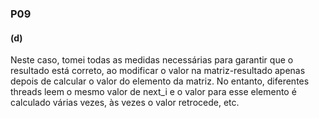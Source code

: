 ### P09

#### (d)

Neste caso, tomei todas as medidas necessárias para garantir que o resultado está correto, ao modificar o valor na matriz-resultado apenas depois de calcular o valor do elemento da matriz. No entanto, diferentes threads leem o mesmo valor de next_i e o valor para esse elemento é calculado várias vezes, às vezes o valor retrocede, etc.
